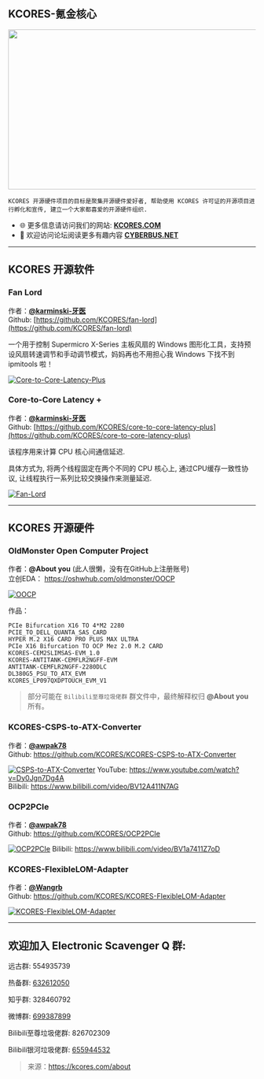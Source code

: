 ## KCORES-氪金核心

<!-- ![kcoers-logo](/images/kcores-logo.svg) -->

[<img style="width: 50000px; height: 325px;" 
src= "https://raw.githubusercontent.com/KCORES/kcores-logo/faaaac37b7b171f0902c3d208d89fef596f10ad8/assets/images/kcores-logo.svg">](https://kcores.com/)

```
KCORES 开源硬件项目的目标是聚集开源硬件爱好者, 帮助使用 KCORES 许可证的开源项目进行孵化和宣传, 建立一个大家都喜爱的开源硬件组织.
```

- 🌐 更多信息请访问我们的网站: [**KCORES.COM**](https://kcores.com)  
- 💬 欢迎访问论坛阅读更多有趣内容 [**CYBERBUS.NET**](https://cyberbus.net)  

<!-- <iframe  src="https://kcores.com/reading" height="200" width="500">  </ifrmae> -->

-----
## KCORES 开源软件

### Fan Lord
作者：[**@karminski-牙医**](https://github.com/karminski)      
Github: [https://github.com/KCORES/fan-lord](https://github.com/KCORES/fan-lord)

一个用于控制 Supermicro X-Series 主板风扇的 Windows 图形化工具，支持预设风扇转速调节和手动调节模式，妈妈再也不用担心我 Windows 下找不到 ipmitools 啦！

[![Core-to-Core-Latency-Plus](/images/Loongson-3C5000-2.2GHz-16Cores.png)](https://github.com/KCORES/fan-lord)

### Core-to-Core Latency +
作者：[**@karminski-牙医**](https://github.com/karminski)      
Github: [https://github.com/KCORES/core-to-core-latency-plus](https://github.com/KCORES/core-to-core-latency-plus)

该程序用来计算 CPU 核心间通信延迟.  

具体方式为, 将两个线程固定在两个不同的 CPU 核心上, 通过CPU缓存一致性协议, 让线程执行一系列比较交换操作来测量延迟.  

[![Fan-Lord](/images/fan-lord-screenshot.png)](https://github.com/KCORES/core-to-core-latency-plus)


-----
## KCORES 开源硬件

### OldMonster Open Computer Project
作者：**@About you** (此人很懒，没有在GitHub上注册账号)       
立创EDA： https://oshwhub.com/oldmonster/OOCP

[![OOCP](/images/OOCP.jpeg)](https://oshwhub.com/oldmonster/OOCP)

作品：
```
PCIe Bifurcation X16 TO 4*M2 2280
PCIE_TO_DELL_QUANTA_SAS_CARD
HYPER M.2 X16 CARD PRO PLUS MAX ULTRA
PCIe X16 Bifurcation TO OCP Mez 2.0 M.2 CARD
KCORES-CEM2SLIMSAS-EVM_1.0
KCORES-ANTITANK-CEMFLR2NGFF-EVM
ANTITANK-CEMFLR2NGFF-2280DLC
DL380G5_PSU_TO_ATX_EVM
KCORES_LP097QXDPTOUCH_EVM_V1
```
>部分可能在 `Bilibili至尊垃圾佬群` 群文件中，最终解释权归 **@About you** 所有。

### KCORES-CSPS-to-ATX-Converter
作者：[**@awpak78**](https://github.com/alphaarea)      
Github: https://github.com/KCORES/KCORES-CSPS-to-ATX-Converter

[![CSPS-to-ATX-Converter](/images/CSPS.png)](
https://github.com/KCORES/KCORES-CSPS-to-ATX-Converter)
YouTube: https://www.youtube.com/watch?v=Dy0Jgn7Dg4A        
Bilibili: https://www.bilibili.com/video/BV12A411N7AG

### OCP2PCIe
作者：[**@awpak78**](https://github.com/alphaarea)      
Github: https://github.com/KCORES/OCP2PCIe

[![OCP2PCIe](/images/ocp.png)](https://github.com/KCORES/OCP2PCIe)
Bilibili: https://www.bilibili.com/video/BV1a7411Z7oD

### KCORES-FlexibleLOM-Adapter
作者：[**@Wangrb**](https://github.com/Wangrb)      
Github: https://github.com/KCORES/KCORES-FlexibleLOM-Adapter

[![KCORES-FlexibleLOM-Adapter](/images/flr.png)](https://github.com/KCORES/KCORES-FlexibleLOM-Adapter)

-------------------------------------------------------
## 欢迎加入 Electronic Scavenger Q 群:

远古群: 554935739

热备群: <font color=#C0C0C0>[632612050](https://jq.qq.com/?_wv=1027&k=im2JuyEz)</font>

知乎群: 328460792

微博群: <font color=red>[699387899](https://jq.qq.com/?_wv=1027&k=BQADzNr4)</font>

Bilibili至尊垃圾佬群: 826702309

Bilibili银河垃圾佬群: <font color=#8A2BE2>[655944532](https://jq.qq.com/?_wv=1027&k=gF6zd3z9)</font>


> 来源：https://kcores.com/about
